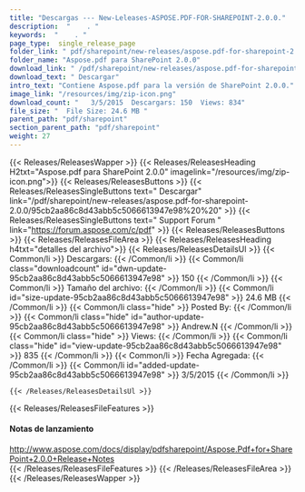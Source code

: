 ```yaml
---
title: "Descargas --- New-Leleases-ASPOSE.PDF-FOR-SHAREPOINT-2.0.0." 
description:  "    . " 
keywords:  "    . " 
page_type:  single_release_page
folder_link: " pdf/sharepoint/new-releases/aspose.pdf-for-sharepoint-2.0.0/"
folder_name: "Aspose.pdf para SharePoint 2.0.0"
download_link: " /pdf/sharepoint/new-releases/aspose.pdf-for-sharepoint-2.0.0/95cb2aa86c8d43abb5c5066613947e98"
download_text: " Descargar"
intro_text: "Contiene Aspose.pdf para la versión de SharePoint 2.0.0."
image_link: "/resources/img/zip-icon.png"
download_count: "   3/5/2015  Descargars: 150  Views: 834"
file_size: "  File Size: 24.6 MB "
parent_path: "pdf/sharepoint"
section_parent_path: "pdf/sharepoint"
weight: 27
---
```


{{< Releases/ReleasesWapper >}}
  {{< Releases/ReleasesHeading H2txt="Aspose.pdf para SharePoint 2.0.0" imagelink="/resources/img/zip-icon.png">}}
  {{< Releases/ReleasesButtons >}}
    {{< Releases/ReleasesSingleButtons text=" Descargar" link="/pdf/sharepoint/new-releases/aspose.pdf-for-sharepoint-2.0.0/95cb2aa86c8d43abb5c5066613947e98%20%20" >}}
    {{< Releases/ReleasesSingleButtons text=" Support Forum " link="https://forum.aspose.com/c/pdf" >}}
  {{< Releases/ReleasesButtons >}}
  {{< Releases/ReleasesFileArea >}}
    {{< Releases/ReleasesHeading h4txt="detalles del archivo">}}
    {{< Releases/ReleasesDetailsUl >}}
            {{< Common/li  >}} Descargars: {{< /Common/li >}} 
      {{< Common/li class="downloadcount" id="dwn-update-95cb2aa86c8d43abb5c5066613947e98" >}} 150 {{< /Common/li >}} 
      {{< Common/li  >}} Tamaño del archivo: {{< /Common/li >}} 
      {{< Common/li id="size-update-95cb2aa86c8d43abb5c5066613947e98" >}} 24.6 MB {{< /Common/li >}} 
      {{< Common/li  class="hide" >}} Posted By: {{< /Common/li >}} 
      {{< Common/li class="hide" id="author-update-95cb2aa86c8d43abb5c5066613947e98" >}} Andrew.N {{< /Common/li >}} 
      {{< Common/li class="hide"  >}} Views: {{< /Common/li >}} 
      {{< Common/li class="hide" id="view-update-95cb2aa86c8d43abb5c5066613947e98" >}} 835 {{< /Common/li >}} 
      {{< Common/li  >}} Fecha Agregada: {{< /Common/li >}} 
      {{< Common/li id="added-update-95cb2aa86c8d43abb5c5066613947e98" >}} 3/5/2015 {{< /Common/li >}} 

    {{< /Releases/ReleasesDetailsUl >}}

  {{< Releases/ReleasesFileFeatures >}}
      <h4>Notas de lanzamiento</h4><div><a href="http://www.aspose.com/docs/display/pdfsharepoint/Aspose.Pdf+for+SharePoint+2.0.0+Release+Notes">http://www.aspose.com/docs/display/pdfsharepoint/Aspose.Pdf+for+SharePoint+2.0.0+Release+Notes</a></div>
  {{< /Releases/ReleasesFileFeatures >}}
 {{< /Releases/ReleasesFileArea >}}
{{< /Releases/ReleasesWapper >}}


